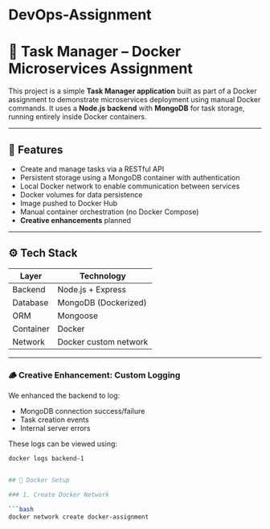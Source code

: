 # DevOps-Assignment

# 🧰 Task Manager – Docker Microservices Assignment

This project is a simple **Task Manager application** built as part of a Docker assignment to demonstrate microservices deployment using manual Docker commands. It uses a **Node.js backend** with **MongoDB** for task storage, running entirely inside Docker containers.

---

## 📌 Features

- Create and manage tasks via a RESTful API
- Persistent storage using a MongoDB container with authentication
- Local Docker network to enable communication between services
- Docker volumes for data persistence
- Image pushed to Docker Hub
- Manual container orchestration (no Docker Compose)
- **Creative enhancements** planned

---

## ⚙️ Tech Stack

| Layer     | Technology            |
| --------- | --------------------- |
| Backend   | Node.js + Express     |
| Database  | MongoDB (Dockerized)  |
| ORM       | Mongoose              |
| Container | Docker                |
| Network   | Docker custom network |

---

### 🪵 Creative Enhancement: Custom Logging

We enhanced the backend to log:

- MongoDB connection success/failure
- Task creation events
- Internal server errors

These logs can be viewed using:

````bash
docker logs backend-1


## 🐳 Docker Setup

### 1. Create Docker Network

```bash
docker network create docker-assignment
````
